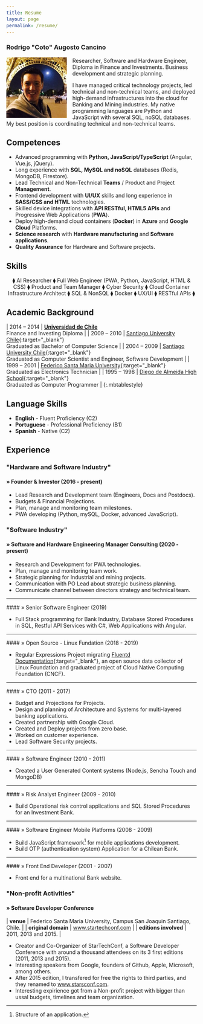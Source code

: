 ```yaml
---
title: Resume
layout: page
permalink: /resume/
---
```


### Rodrigo "Coto" Augosto Cancino

<!--a href="/assets/resume-rodrigo-augosto-en.pdf" style="float: right;" target="_blank"><img src="/assets/download-pdf-file-button.gif">English PDF</a>

<a href="/assets/resume-rodrigo-augosto-es.pdf" style="float: right; margin-right: 10px;" target="_blank"><img src="/assets/download-pdf-file-button.gif">Español PDF</a-->
<div style="clear: both;">
</div>
<img src="/assets/coto.jpg" alt="Coto" width="160" height="160" style="float: left; margin-right: 15px;"/>
Researcher, Software and Hardware Engineer, Diploma in Finance and Investments. Business development and strategic planning.

I have managed critical technology projects, led technical and non-technical teams, and deployed high-demand infrastructures into the cloud for Banking and Mining industries. My native programming languages are Python and JavaScript with several SQL, noSQL databases. My best position is coordinating technical and non-technical teams. 

## Competences

- Advanced programming with **Python, JavaScript/TypeScript** (Angular, Vue.js, jQuery).
- Long experience with **SQL, MySQL and noSQL** databases (Redis, MongoDB, Firestore).
- Lead Technical and Non-Technical **Teams** / Product and Project **Management**.
- Frontend development with **UI/UX** skills and long experience in **SASS/CSS and HTML** technologies.
- Skilled device integrations with **API RESTful, HTML5 APIs** and Progressive Web Applications (**PWA**).
- Deploy high-demand cloud containers (**Docker**) in **Azure** and **Google Cloud** Platforms.
- **Science research** with **Hardware manufacturing** and **Software applications**.
- **Quality Assurance** for Hardware and Software projects.

## Skills
<p style="text-align: center;">
⧫ AI  Researcher  ⧫ Full Web Engineer (PWA, Python, JavaScript, HTML & CSS) ⧫ Product and Team Manager  ⧫ Cyber Security  ⧫ Cloud Container Infrastructure Architect   ⧫ SQL & NonSQL  ⧫ Docker  ⧫  UX/UI  ⧫ RESTful APIs ⧫
</p>


## Academic Background

| 2014 – 2014 | **[Universidad de Chile][fen]**  <br> Finance and Investing Diploma |
| 2009 – 2010 | [Santiago University Chile][usach]{:target="_blank"} <br> Graduated as Bachelor of Computer Science |
| 2004 – 2009 | [Santiago University Chile][usach]{:target="_blank"} <br> Graduated as Computer Scientist and Engineer, Software Development |
| 1999 – 2001 | [Federico Santa Maria University][usm]{:target="_blank"} <br> Graduated as Electronics Technician |
| 1995 – 1998 | [Diego de Almeida High School][lda]{:target="_blank"} <br> Graduated as Computer Programmer |
{:.mbtablestyle}

## Language Skills

- <b>English</b> - Fluent Proficiency (C2)
- <b>Portuguese</b> - Professional Proficiency (B1)
- <b>Spanish</b> - Native (C2)

## Experience

### "Hardware and Software Industry"

#### » Founder & Investor (2016 - present)

- Lead Research and Development team (Engineers, Docs and Postdocs).
- Budgets & Financial Projections.
- Plan, manage and monitoring team milestones.
- PWA developing (Python, mySQL, Docker, advanced JavaScript).

### "Software Industry"

#### » Software and Hardware Engineering Manager Consulting (2020 - present)

- Research and Development for PWA technologies.
- Plan, manage and monitoring team work.
- Strategic planning for Industrial and mining projects.
- Communication with PO Lead about strategic business planning.
- Communicate channel between directors strategy and technical team.

<hr>
#### » Senior Software Engineer  (2019)

- Full Stack programming for Bank Industry, Database Stored Procedures in SQL, Restful API Services with C#, Web Applications with Angular.

<hr>
#### » Open Source - Linux Fundation (2018 - 2019)

- Regular Expressions Project migrating [Fluentd Documentation][fluentd]{:target="_blank"}, an open source data collector of Linux Foundation and graduated project of Cloud Native Computing Foundation (CNCF).

<hr>
#### » CTO (2011 - 2017)

- Budget and Projections for Projects.
- Design and planning of Architecture and Systems for multi-layered banking applications.
- Created partnership with Google Cloud.
- Created and Deploy projects from zero base.
- Worked on customer experience.
- Lead Software Security projects.

<hr>
#### » Software Engineer (2010 - 2011)

- Created a User Generated Content systems (Node.js, Sencha Touch and MongoDB)

<hr>
#### » Risk Analyst Engineer (2009 - 2010)

- Build Operational risk control applications and SQL Stored Procedures for an Investment Bank.

<hr>
#### » Software Engineer Mobile Platforms (2008 - 2009)

- Build JavaScript framework[^framework] for mobile applications development.
- Build OTP (authentication system) Application for a Chilean Bank.

<hr>
#### » Front End Developer (2001 - 2007)

- Front end for a multinational Bank website.

### "Non-profit Activities"

#### » Software Developer Conference

| **venue** | Federico Santa Maria University, Campus San Joaquin Santiago, Chile. |
| **original domain** | www.startechconf.com |
| **editions involved** | 2011, 2013 and 2015. |


- Creator and Co-Organizer of StarTechConf, a Software Developer Conference with around a thousand attendees on its 3 first editions (2011, 2013 and 2015).
- Interesting speakers from Google, founders of Github, Apple, Microsoft, among others.
- After 2015 edition, I transfered for free the rights to third parties, and they renamed to www.starsconf.com.
- Interesting expirience got from a Non-profit project with bigger than ussal  budgets, timelines and team organization.

[^framework]: Structure of an application.

[usach]: http://www.usach.cl
[usm]: http://www.utfsm.cl
[fen]: http://www.fen.uchile.cl
[t_coto]: https://www.twitter.com/coto
[g_coto]: https://www.github.com/coto
[quora_s]: https://www.quora.com/What-is-the-coolest-thing-you-have-ever-created-alone-as-a-programmer/answer/Coto-Augosto
[quora]: https://www.quora.com/Coto-Augosto
[lda]: http://fees.cl/lda/
[fluentd]: https://docs.fluentd.org/

